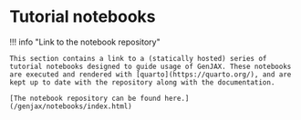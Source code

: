 # Tutorial notebooks

!!! info "Link to the notebook repository"

    This section contains a link to a (statically hosted) series of tutorial notebooks designed to guide usage of GenJAX. These notebooks are executed and rendered with [quarto](https://quarto.org/), and are kept up to date with the repository along with the documentation.

    [The notebook repository can be found here.](/genjax/notebooks/index.html)

[jupyter]: https://jupyter.org/
